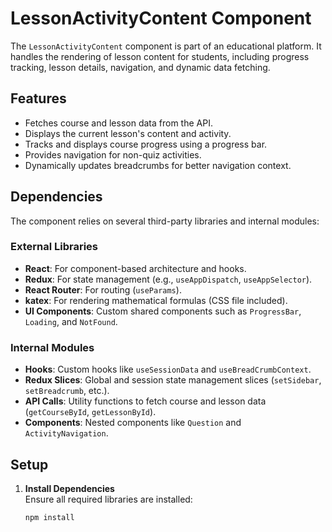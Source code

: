 # LessonActivityContent Component

The `LessonActivityContent` component is part of an educational platform. It handles the rendering of lesson content for students, including progress tracking, lesson details, navigation, and dynamic data fetching.

## Features
- Fetches course and lesson data from the API.
- Displays the current lesson's content and activity.
- Tracks and displays course progress using a progress bar.
- Provides navigation for non-quiz activities.
- Dynamically updates breadcrumbs for better navigation context.

## Dependencies
The component relies on several third-party libraries and internal modules:

### External Libraries
- **React**: For component-based architecture and hooks.
- **Redux**: For state management (e.g., `useAppDispatch`, `useAppSelector`).
- **React Router**: For routing (`useParams`).
- **katex**: For rendering mathematical formulas (CSS file included).
- **UI Components**: Custom shared components such as `ProgressBar`, `Loading`, and `NotFound`.

### Internal Modules
- **Hooks**: Custom hooks like `useSessionData` and `useBreadCrumbContext`.
- **Redux Slices**: Global and session state management slices (`setSidebar`, `setBreadcrumb`, etc.).
- **API Calls**: Utility functions to fetch course and lesson data (`getCourseById`, `getLessonById`).
- **Components**: Nested components like `Question` and `ActivityNavigation`.

## Setup
1. **Install Dependencies**  
   Ensure all required libraries are installed:
   ```bash
   npm install
